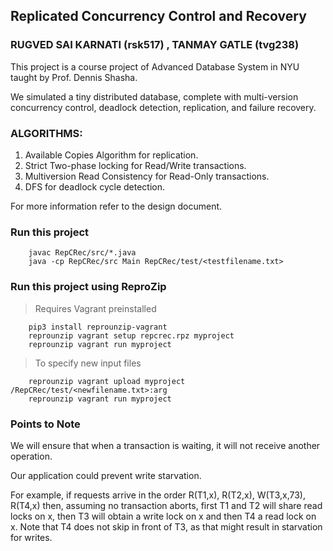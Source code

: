 ## Replicated Concurrency Control and Recovery

### RUGVED SAI KARNATI (rsk517) , TANMAY GATLE (tvg238)

This project is a course project of Advanced Database System in NYU taught by Prof. Dennis Shasha.

We simulated a tiny distributed database, complete with multi-version concurrency control, deadlock detection, replication, and failure recovery.

### ALGORITHMS:
1. Available Copies Algorithm for replication.
2. Strict Two-phase locking for Read/Write transactions.
3. Multiversion Read Consistency for Read-Only transactions.
4. DFS for deadlock cycle detection.

For more information refer to the design document.

### Run this project
```shell
	javac RepCRec/src/*.java
	java -cp RepCRec/src Main RepCRec/test/<testfilename.txt>
```
### Run this project using ReproZip
> Requires Vagrant preinstalled
```shell
	pip3 install reprounzip-vagrant
	reprounzip vagrant setup repcrec.rpz myproject
	reprounzip vagrant run myproject
```
> To specify new input files
```shell
	reprounzip vagrant upload myproject /RepCRec/test/<newfilename.txt>:arg
	reprounzip vagrant run myproject
```

### Points to Note

We will ensure that when a transaction is waiting, it will not receive another operation.

Our application could prevent write starvation.

For example, if requests arrive in the order R(T1,x), R(T2,x), W(T3,x,73), R(T4,x) then, assuming no transaction aborts, first T1 and T2 will share read locks on x, then T3 will obtain a write lock on x and then T4 a read lock on x. Note that T4 does not skip in front of T3, as that might result in starvation for writes.

